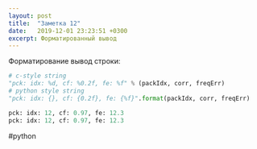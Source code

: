 ```yaml
---
layout: post
title:  "Заметка 12"
date:   2019-12-01 23:23:51 +0300
excerpt: Форматированный вывод 
---
```

Форматирование вывод строки:
```python
# c-style string
"pck: idx: %d, cf: %0.2f, fe: %f" % (packIdx, corr, freqErr) 
# python style string
"pck: idx: {}, cf: {0.2f}, fe: {%f}".format(packIdx, corr, freqErr)
```
```python
pck: idx: 12, cf: 0.97, fe: 12.3
pck: idx: 12, cf: 0.97, fe: 12.3
```
#python